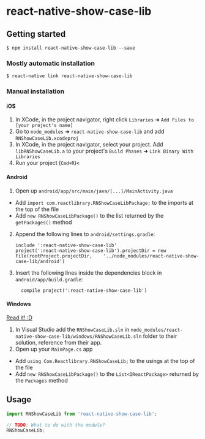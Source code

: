 
# react-native-show-case-lib

## Getting started

`$ npm install react-native-show-case-lib --save`

### Mostly automatic installation

`$ react-native link react-native-show-case-lib`

### Manual installation


#### iOS

1. In XCode, in the project navigator, right click `Libraries` ➜ `Add Files to [your project's name]`
2. Go to `node_modules` ➜ `react-native-show-case-lib` and add `RNShowCaseLib.xcodeproj`
3. In XCode, in the project navigator, select your project. Add `libRNShowCaseLib.a` to your project's `Build Phases` ➜ `Link Binary With Libraries`
4. Run your project (`Cmd+R`)<

#### Android

1. Open up `android/app/src/main/java/[...]/MainActivity.java`
  - Add `import com.reactlibrary.RNShowCaseLibPackage;` to the imports at the top of the file
  - Add `new RNShowCaseLibPackage()` to the list returned by the `getPackages()` method
2. Append the following lines to `android/settings.gradle`:
  	```
  	include ':react-native-show-case-lib'
  	project(':react-native-show-case-lib').projectDir = new File(rootProject.projectDir, 	'../node_modules/react-native-show-case-lib/android')
  	```
3. Insert the following lines inside the dependencies block in `android/app/build.gradle`:
  	```
      compile project(':react-native-show-case-lib')
  	```

#### Windows
[Read it! :D](https://github.com/ReactWindows/react-native)

1. In Visual Studio add the `RNShowCaseLib.sln` in `node_modules/react-native-show-case-lib/windows/RNShowCaseLib.sln` folder to their solution, reference from their app.
2. Open up your `MainPage.cs` app
  - Add `using Com.Reactlibrary.RNShowCaseLib;` to the usings at the top of the file
  - Add `new RNShowCaseLibPackage()` to the `List<IReactPackage>` returned by the `Packages` method


## Usage
```javascript
import RNShowCaseLib from 'react-native-show-case-lib';

// TODO: What to do with the module?
RNShowCaseLib;
```
  